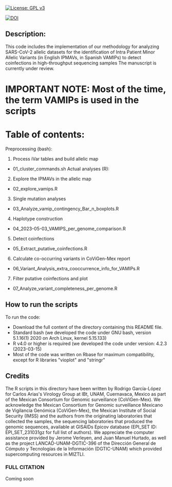 [![License: GPL v3](https://img.shields.io/badge/License-GPLv3-blue.svg)](https://www.gnu.org/licenses/gpl-3.0)

[![DOI](https://zenodo.org/badge/712122995.svg)](https://zenodo.org/doi/10.5281/zenodo.10070393)

## Description: 
This code includes the implementation of our methodology for analyzing SARS-CoV-2 allelic datasets for the identification of Intra Patient Minor Allelic Variants (in English IPMAVs, in Spanish VAMIPs) to detect coinfections in high-throughput sequencing samples
The manuscript is currently under review.

# IMPORTANT NOTE: Most of the time, the term VAMIPs is used in the scripts

# Table of contents:
Preprocessing (bash):
1) Process iVar tables and build allelic map
 * 01_cluster_commands.sh
Actual analyses (R):
2) Explore the IPMAVs in the allelic map
 * 02_explore_vamips.R
3) Single mutation analyses
 * 03_Analyze_vamip_contingency_Bar_n_boxplots.R
4) Haplotype construction
 * 04_2023-05-03_VAMIPS_per_genome_comparison.R
5) Detect coinfections
 * 05_Extract_putative_coinfections.R
6) Calculate co-occurring variants in CoViGen-Mex report
 * 06_Variant_Analysis_extra_cooccurrence_info_for_VAMIPs.R
7) Filter putative coinfections and plot
 * 07_Analyze_variant_completeness_per_genome.R


## How to run the scripts

To run the code:
- Download the full content of the directory containing this README file.
- Standard bash (we developed the code under GNU bash, version 5.1.16(1) 2020 on Arch Linux, kernel 5.15.133)
- R v4.0 or higher is required (we developed the code under version:  4.2.3 (2023-03-15)
- Most of the code was written on Rbase for maximum compatibility, except for R libraries "vioplot" and "stringr"

## Credits
The R scripts in this directory have been written by Rodrigo García-López for Carlos Arias's Virology Group at IBt, UNAM, Cuernavaca, Mexico as part of the Mexican Consortium for Genomic surveillance (CoViGen-Mex).
We acknowledge the Mexican Consortium for Genomic surveillance Mexicano de Vigilancia Genómica (CoViGen-Mex), the Mexican Institute of Social Security (IMSS) and the authors from the originating laboratories that collected the samples, the sequencing laboratories that produced the genomic sequences, available at GISAIDs Epicov database (EPI_SET ID: EPI_SET_231031gz for full list of authors). We appreciate the computer assistance provided by Jerome Verleyen, and Juan Manuel Hurtado, as well as the project LANCAD-UNAM-DGTIC-396 of the Dirección General de Cómputo y Tecnologías de la Información (DGTIC-UNAM) which provided supercomputing resources in MIZTLI.

### FULL CITATION
Coming soon
